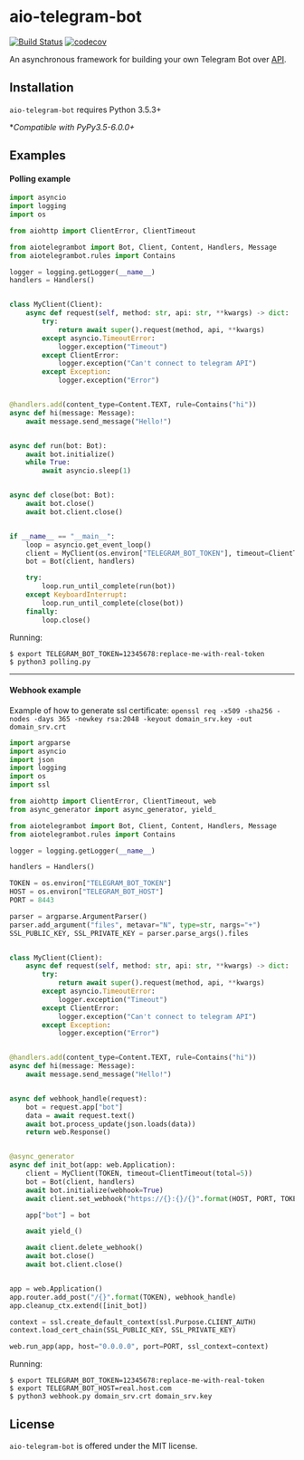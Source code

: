 # aio-telegram-bot
[![Build Status](https://travis-ci.org/v-v-vishnevskiy/aio-telegram-bot.svg?branch=master)](https://travis-ci.org/v-v-vishnevskiy/aio-telegram-bot)
[![codecov](https://codecov.io/gh/v-v-vishnevskiy/aio-telegram-bot/branch/master/graph/badge.svg)](https://codecov.io/gh/v-v-vishnevskiy/aio-telegram-bot)

An asynchronous framework for building your own Telegram Bot over [API](https://core.telegram.org/bots/api).


## Installation
`aio-telegram-bot` requires Python 3.5.3+

\*_Compatible with PyPy3.5-6.0.0+_


## Examples

#### Polling example

```python
import asyncio
import logging
import os

from aiohttp import ClientError, ClientTimeout

from aiotelegrambot import Bot, Client, Content, Handlers, Message
from aiotelegrambot.rules import Contains

logger = logging.getLogger(__name__)
handlers = Handlers()


class MyClient(Client):
    async def request(self, method: str, api: str, **kwargs) -> dict:
        try:
            return await super().request(method, api, **kwargs)
        except asyncio.TimeoutError:
            logger.exception("Timeout")
        except ClientError:
            logger.exception("Can't connect to telegram API")
        except Exception:
            logger.exception("Error")


@handlers.add(content_type=Content.TEXT, rule=Contains("hi"))
async def hi(message: Message):
    await message.send_message("Hello!")


async def run(bot: Bot):
    await bot.initialize()
    while True:
        await asyncio.sleep(1)


async def close(bot: Bot):
    await bot.close()
    await bot.client.close()


if __name__ == "__main__":
    loop = asyncio.get_event_loop()
    client = MyClient(os.environ["TELEGRAM_BOT_TOKEN"], timeout=ClientTimeout(total=5))
    bot = Bot(client, handlers)

    try:
        loop.run_until_complete(run(bot))
    except KeyboardInterrupt:
        loop.run_until_complete(close(bot))
    finally:
        loop.close()
```

Running:

```
$ export TELEGRAM_BOT_TOKEN=12345678:replace-me-with-real-token
$ python3 polling.py
```

---

#### Webhook example

Example of how to generate ssl certificate:
`openssl req -x509 -sha256 -nodes -days 365 -newkey rsa:2048 -keyout domain_srv.key -out domain_srv.crt`

```python
import argparse
import asyncio
import json
import logging
import os
import ssl

from aiohttp import ClientError, ClientTimeout, web
from async_generator import async_generator, yield_

from aiotelegrambot import Bot, Client, Content, Handlers, Message
from aiotelegrambot.rules import Contains

logger = logging.getLogger(__name__)

handlers = Handlers()

TOKEN = os.environ["TELEGRAM_BOT_TOKEN"]
HOST = os.environ["TELEGRAM_BOT_HOST"]
PORT = 8443

parser = argparse.ArgumentParser()
parser.add_argument("files", metavar="N", type=str, nargs="+")
SSL_PUBLIC_KEY, SSL_PRIVATE_KEY = parser.parse_args().files


class MyClient(Client):
    async def request(self, method: str, api: str, **kwargs) -> dict:
        try:
            return await super().request(method, api, **kwargs)
        except asyncio.TimeoutError:
            logger.exception("Timeout")
        except ClientError:
            logger.exception("Can't connect to telegram API")
        except Exception:
            logger.exception("Error")


@handlers.add(content_type=Content.TEXT, rule=Contains("hi"))
async def hi(message: Message):
    await message.send_message("Hello!")


async def webhook_handle(request):
    bot = request.app["bot"]
    data = await request.text()
    await bot.process_update(json.loads(data))
    return web.Response()


@async_generator
async def init_bot(app: web.Application):
    client = MyClient(TOKEN, timeout=ClientTimeout(total=5))
    bot = Bot(client, handlers)
    await bot.initialize(webhook=True)
    await client.set_webhook("https://{}:{}/{}".format(HOST, PORT, TOKEN), certificate=SSL_PUBLIC_KEY)

    app["bot"] = bot

    await yield_()

    await client.delete_webhook()
    await bot.close()
    await bot.client.close()


app = web.Application()
app.router.add_post("/{}".format(TOKEN), webhook_handle)
app.cleanup_ctx.extend([init_bot])

context = ssl.create_default_context(ssl.Purpose.CLIENT_AUTH)
context.load_cert_chain(SSL_PUBLIC_KEY, SSL_PRIVATE_KEY)

web.run_app(app, host="0.0.0.0", port=PORT, ssl_context=context)
```

Running:
```
$ export TELEGRAM_BOT_TOKEN=12345678:replace-me-with-real-token
$ export TELEGRAM_BOT_HOST=real.host.com
$ python3 webhook.py domain_srv.crt domain_srv.key
```

## License
`aio-telegram-bot` is offered under the MIT license.
